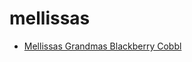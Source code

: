 # mellissas

 * [Mellissas Grandmas Blackberry Cobbl](../../index/m/mellissas-grandmas-blackberry-cobbl.json)
